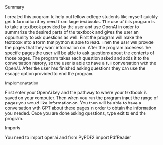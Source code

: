 Summary

I created this program to help out fellow college students like myself quickly get information they need from large textbooks. The use of this program is to take a textbook provided by the user and use OpenAI in order to summarize the desired parts of the textbook and gives the user an oppurtunity to ask questions as well. First the program will make the textbook into a form that python is able to read. Then the user will provide the pages that they want information on. After the program accesess the specific pages the user will be able to ask questions about the contents of those pages. The program takes each question asked and adds it to the conversation history, so the user is able to have a full conversation with the OpenAI. After the user has finished asking questions they can use the escape option provided to end the program.


Implemenatation

First enter your OpenAi key and the pathway to where your textbook is saved on your computer. Then when you run the program input the range of pages you would like information on. You then will be able to have a conversation with GPT about these pages in order to obtain the information you needed. Once you are done asking questions, type exit to end the program.


Imports

You need to import openai and from PyPDF2 import PdfReader
